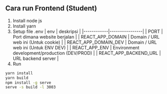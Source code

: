 ## Cara run Frontend (Student)

1.  Install node js
2.  Install yarn
3.  Setup file .env
    | env | deskripsi |
    |------------|----------------|
    | PORT | Port dimana website berjalan |
    | REACT_APP_DOMAIN | Domain / URL web ini (Untuk cookie) |
    | REACT_APP_DOMAIN_DEV | Domain / URL web ini (Untuk ENV DEV) |
    | REACT_APP_ENV | Environment development/production (DEV/PROD) |
    | REACT_APP_BACKEND_URL | URL backend server |
4.  Run

```sh
yarn install
yarn build
npm install -g serve
serve -s build -l 3003
```
